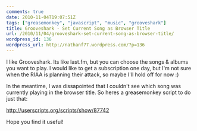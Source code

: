 ```yaml
---
comments: true
date: 2010-11-04T19:07:51Z
tags: ["greasemonkey", "javascript", "music", "grooveshark"]
title: Grooveshark - Set Current Song as Browser Title
url: /2010/11/04/grooveshark-set-current-song-as-browser-title/
wordpress_id: 136
wordpress_url: http://nathanf77.wordpress.com/?p=136
---
```


I like Grooveshark. Its like last.fm, but you can choose the songs &amp; albums you want to play. I would like to get a subscription one day, but I'm not sure when the RIAA is planning their attack, so maybe I'll hold off for now :)

In the meantime, I was dissapointed that I couldn't see which song was currently playing in the browser title. So heres a greasemonkey script to do just that:

<a href="http://userscripts.org/scripts/show/87742">http://userscripts.org/scripts/show/87742</a>

Hope you find it useful!

